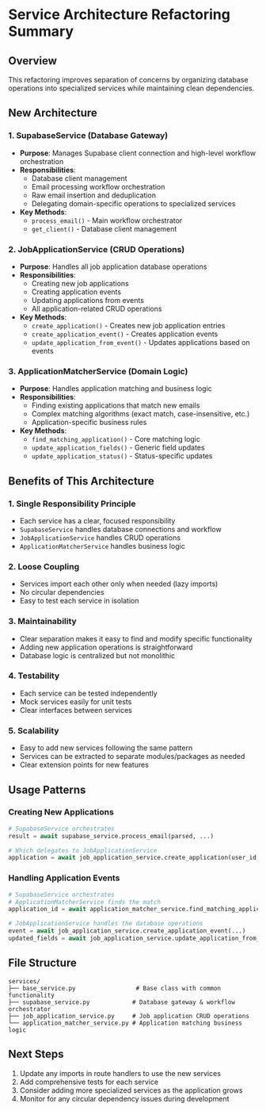 # Service Architecture Refactoring Summary

## Overview

This refactoring improves separation of concerns by organizing database operations into specialized services while maintaining clean dependencies.

## New Architecture

### 1. **SupabaseService** (Database Gateway)

- **Purpose**: Manages Supabase client connection and high-level workflow orchestration
- **Responsibilities**:
  - Database client management
  - Email processing workflow orchestration
  - Raw email insertion and deduplication
  - Delegating domain-specific operations to specialized services
- **Key Methods**:
  - `process_email()` - Main workflow orchestrator
  - `get_client()` - Database client management

### 2. **JobApplicationService** (CRUD Operations)

- **Purpose**: Handles all job application database operations
- **Responsibilities**:
  - Creating new job applications
  - Creating application events
  - Updating applications from events
  - All application-related CRUD operations
- **Key Methods**:
  - `create_application()` - Creates new job application entries
  - `create_application_event()` - Creates application events
  - `update_application_from_event()` - Updates applications based on events

### 3. **ApplicationMatcherService** (Domain Logic)

- **Purpose**: Handles application matching and business logic
- **Responsibilities**:
  - Finding existing applications that match new emails
  - Complex matching algorithms (exact match, case-insensitive, etc.)
  - Application-specific business rules
- **Key Methods**:
  - `find_matching_application()` - Core matching logic
  - `update_application_fields()` - Generic field updates
  - `update_application_status()` - Status-specific updates

## Benefits of This Architecture

### 1. **Single Responsibility Principle**

- Each service has a clear, focused responsibility
- `SupabaseService` handles database connections and workflow
- `JobApplicationService` handles CRUD operations
- `ApplicationMatcherService` handles business logic

### 2. **Loose Coupling**

- Services import each other only when needed (lazy imports)
- No circular dependencies
- Easy to test each service in isolation

### 3. **Maintainability**

- Clear separation makes it easy to find and modify specific functionality
- Adding new application operations is straightforward
- Database logic is centralized but not monolithic

### 4. **Testability**

- Each service can be tested independently
- Mock services easily for unit tests
- Clear interfaces between services

### 5. **Scalability**

- Easy to add new services following the same pattern
- Services can be extracted to separate modules/packages as needed
- Clear extension points for new features

## Usage Patterns

### Creating New Applications

```python
# SupabaseService orchestrates
result = await supabase_service.process_email(parsed, ...)

# Which delegates to JobApplicationService
application = await job_application_service.create_application(user_id, parsed, email_id)
```

### Handling Application Events

```python
# SupabaseService orchestrates
# ApplicationMatcherService finds the match
application_id = await application_matcher_service.find_matching_application(...)

# JobApplicationService handles the database operations
event = await job_application_service.create_application_event(...)
updated_fields = await job_application_service.update_application_from_event(...)
```

## File Structure

```
services/
├── base_service.py                 # Base class with common functionality
├── supabase_service.py            # Database gateway & workflow orchestrator
├── job_application_service.py     # Job application CRUD operations
└── application_matcher_service.py # Application matching business logic
```

## Next Steps

1. Update any imports in route handlers to use the new services
2. Add comprehensive tests for each service
3. Consider adding more specialized services as the application grows
4. Monitor for any circular dependency issues during development
